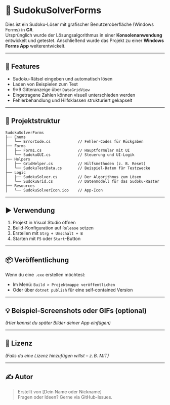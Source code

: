 # 🧩 SudokuSolverForms

Dies ist ein Sudoku-Löser mit grafischer Benutzeroberfläche (Windows Forms) in **C#**.  
Ursprünglich wurde der Lösungsalgorithmus in einer **Konsolenanwendung** entwickelt und getestet. Anschließend wurde das Projekt zu einer **Windows Forms App** weiterentwickelt.

---

## 🔧 Features

- Sudoku-Rätsel eingeben und automatisch lösen
- Laden von Beispielen zum Test
- 9×9 Gitteranzeige über `DataGridView`
- Eingetragene Zahlen können visuell unterschieden werden
- Fehlerbehandlung und Hilfsklassen strukturiert gekapselt

---

## 📁 Projektstruktur

```
SudokuSolverForms
├── Enums
│   └── ErrorCode.cs            // Fehler-Codes für Rückgaben
├── Forms
│   ├── Form1.cs                // Hauptformular mit UI
│   └── SudokuGUI.cs            // Steuerung und UI-Logik
├── Helpers
│   ├── GridHelper.cs           // Hilfsmethoden (z. B. Reset)
│   └── SudokuTestData.cs       // Beispiel-Daten für Testzwecke
├── Logic
│   ├── SudokuSolver.cs         // Der Algorithmus zum Lösen
│   └── SudokuGrid.cs           // Datenmodell für das Sudoku-Raster
├── Resources
│   └── SudokuSolverIcon.ico    // App-Icon
```

---

## ▶️ Verwendung

1. Projekt in Visual Studio öffnen
2. Build-Konfiguration auf `Release` setzen
3. Erstellen mit `Strg + Umschalt + B`
4. Starten mit `F5` oder `Start`-Button

---

## 📦 Veröffentlichung

Wenn du eine `.exe` erstellen möchtest:
- Im Menü: `Build > Projektmappe veröffentlichen`
- Oder über `dotnet publish` für eine self-contained Version

---

## 💡 Beispiel-Screenshots oder GIFs (optional)

*(Hier kannst du später Bilder deiner App einfügen)*

---

## 📃 Lizenz

*(Falls du eine Lizenz hinzufügen willst – z. B. MIT)*

---

## ✍️ Autor

> Erstellt von [Dein Name oder Nickname]  
> Fragen oder Ideen? Gerne via GitHub-Issues.